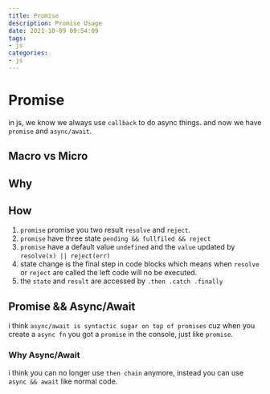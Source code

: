 ```yaml
---
title: Promise
description: Promise Usage
date: 2021-10-09 09:54:09
tags:
- js
categories:
- js
---
```

# Promise
in js, we know we always use `callback` to do async things.
and now we have `promise` and `async/await`.

## Macro vs Micro

## Why

## How
1. `promise` promise you two result `resolve` and `reject`.
2. `promise` have three state `pending && fullfiled && reject`
3. `promise` have a default value `undefined` and the `value`
updated by `resolve(x) || reject(err)`
4. state change is the final step in code blocks which means
when `resolve` or `reject` are called the left code will no
be executed.
5. the `state` and `result` are accessed by `.then .catch .finally`

## Promise && Async/Await
i think `async/await is syntactic sugar on top of promises`
cuz when you create a `async fn` you got a `promise` in 
the console, just like `promise`.


### Why Async/Await
i think you can no longer use `then chain` anymore, instead
you can use `async && await` like normal code.

